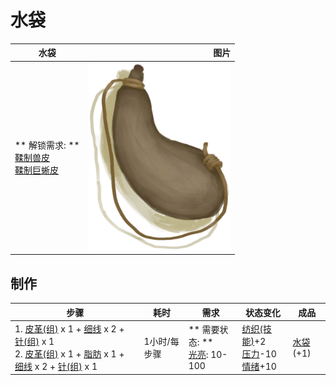 # 水袋  
>   
  
  水袋  |   图片   
 ----  |  ----:   
 ** 解锁需求: **<br>[鞣制兽皮](CuredSkin.md)<br>[鞣制巨蜥皮](CuredSkinReptile.md)  |  <img decoding="async" src="Sprite/WaterSkin.png" href="a.md" style="max-width:300px;max-height:300px;">   
  
## 制作  
步骤  |  耗时  |  需求  |  状态变化  |  成品  
----  |  ----  |  ----  |  ----  |  ----  
1. [皮革(组)](GpTag_Leather.md) x 1 + [细线](CordFiber.md) x 2 + [针(组)](GpTag_Needle.md) x 1<br>2. [皮革(组)](GpTag_Leather.md) x 1 + [脂肪](Fat.md) x 1 + [细线](CordFiber.md) x 2 + [针(组)](GpTag_Needle.md) x 1  |  1小时/每步骤  |  ** 需要状态: **<br>[光亮](Light.md): 10-100  |  [纺织(技能)](Skill_Tailoring.md)+2<br>[压力](Stress.md)-10<br>[情绪](Morale.md)+10  |  [水袋](Waterskin.md)(+1)  
